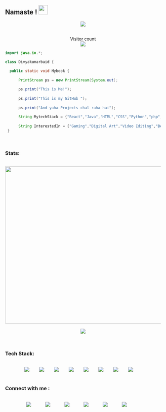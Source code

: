 ## Namaste ! <img src="https://raw.githubusercontent.com/MartinHeinz/MartinHeinz/master/wave.gif" width="30px">


<!--   ![Visitor's Count](https://komarev.com/ghpvc/?username=DivyaKumarBaid) -->

<div align=center>
<img src="https://media2.giphy.com/media/BemKqR9RDK4V2/giphy.gif">
</div>
<br/>
  <p align="center"> 
  Visitor count<br/>
  <img src="https://profile-counter.glitch.me/DivyaKumarBaid/count.svg" />
</p>

```java
import java.io.*;

class Divyakumarbaid {
 
  public static void Mybook {
  
      PrintStream ps = new PrintStream(System.out);

      ps.print("This is Me!");
      
      ps.print("This is my GitHub ");
      
      ps.print("And yaha Projects chal raha hai");
      
      String MytechStack = {"React","Java","HTML","CSS","Python","php","JavaScript","MongoDB","NodeJs"};
      
      String InterestedIn = {"Gaming","Digital Art","Video Editing","BeingYoutuber","Coding"};    
 }
```
<br/>

### Stats:
<br/>
<div align="center">
	<a href="https://github.com/DivyaKumarBaid"> 
	<img align="center" src="https://github-readme-streak-stats.herokuapp.com/?user=DivyaKumarBaid&border_radius=0&background=00000000&stroke=111f37&hide_border=false&border=7c6ae2&ring=a52a2a&sideLabels=ffffff&fire=ff6308&currStreakLabel=ffffff&sideNums=ffffff&currStreakNum=fbbc05&dates=fbbc05" width="506" />
	<br/>
	</a>
	<br/>
	<a href="https://github.com/DivyaKumarBaid/github-readme-stats"><img align="center" src="https://github-readme-stats.vercel.app/api/top-langs/?username=DivyaKumarBaid&layout=compact&theme=dark&hide_border=false&border_color=7c6ae2&bg_color=00000000" /></a> 
	</p>
</div>

<br/>

### Tech Stack:
<br/>
<div align=center>
<img src="https://i.postimg.cc/dVRT3xdV/structure-1.png"/>&emsp;&emsp;
<img src="https://i.postimg.cc/9XS9nTCC/js.png"/>&emsp;&emsp;
<img src="https://i.postimg.cc/3NPD0Mnd/node-js.png"/>&emsp;&emsp;
<img src="https://i.postimg.cc/wjYm6p1r/python.png"/>&emsp;&emsp;
<img src="https://img.icons8.com/nolan/64/java-coffee-cup-logo.png"/>&emsp;&emsp;
<img src="https://img.icons8.com/color/64/000000/html-5--v1.png"/>&emsp;&emsp;
<img src="https://img.icons8.com/color/64/000000/css3.png"/>&emsp;&emsp;
<img src="https://i.postimg.cc/76QyVqvY/php.png"/>&emsp;&emsp;
</div>
 
 <br/>
 
 ### Connect with me :
 <br/>
 <div align=center>
 <a href="https://www.linkedin.com/in/divya-kumar-baid-98a087200/"><img src="https://i.postimg.cc/Jz9J77mw/linkedin.png"/></a>&emsp;&emsp;&emsp;    
 <a href="https://divyakrbaid-tech.vercel.app"><img src="https://i.postimg.cc/1XJCbnk1/Asset-9.png"/></a>&emsp;&emsp;&emsp;    
 <a href="https://www.instagram.com/divyakumarbaid1008/"><img src="https://i.postimg.cc/Kz5g5nTF/instagram.png"/></a>&emsp;&emsp;&emsp;    
 <a href="https://medium.com/@divyakrbaid"><img src="https://i.postimg.cc/gkxHGTRZ/medium-1.png"/></a>&emsp;&emsp;&emsp;    
 <a href="https://www.facebook.com/divyakumar.baid.5"><img src="https://i.postimg.cc/wBLN1KT1/facebook.png"/></a>&emsp;&emsp;&emsp;    
 <a href="https://twitter.com/DivyakumarBaid1"><img src="https://i.postimg.cc/d1FydWL4/twitter.png"/></a>&emsp;&emsp;&emsp;    
 </div>


